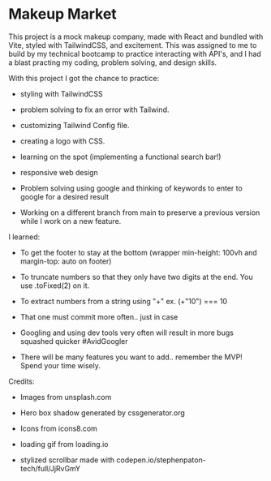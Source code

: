 # Makeup Market

This project is a mock makeup company, made with React and bundled with Vite, styled with TailwindCSS, and excitement. This was assigned to me to build by my technical bootcamp to practice interacting with API's, and I had a blast practing my coding, problem solving, and design skills.

With this project I got the chance to practice:

- styling with TailwindCSS

- problem solving to fix an error with Tailwind.

- customizing Tailwind Config file.

- creating a logo with CSS.

- learning on the spot (implementing a functional search bar!)

- responsive web design

- Problem solving using google and thinking of keywords to enter to google for a desired result

- Working on a different branch from main to preserve a previous version while I work on a new feature.


I learned:

- To get the footer to stay at the bottom (wrapper min-height: 100vh and margin-top: auto on footer)

- To truncate numbers so that they only have two digits at the end. You use .toFixed(2) on it.

- To extract numbers from a string using "+" ex. (+"10") === 10

- That one must commit more often.. just in case

- Googling and using dev tools very often will result in more bugs squashed quicker #AvidGoogler

- There will be many features you want to add.. remember the MVP! Spend your time wisely.

Credits:

- Images from unsplash.com

- Hero box shadow generated by cssgenerator.org

- Icons from icons8.com

- loading gif from loading.io

- stylized scrollbar made with codepen.io/stephenpaton-tech/full/JjRvGmY
